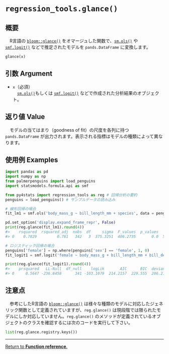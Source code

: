 # `regression_tools.glance()`

## 概要

　R言語の [`bloom::glance()`](https://broom.tidymodels.org/reference/glance.lm.html) をオマージュした関数で、[`sm.ols()`](https://www.statsmodels.org/stable/generated/statsmodels.regression.linear_model.OLS.html) や [`smf.logit()`](https://www.statsmodels.org/stable/generated/statsmodels.formula.api.logit.html) などで推定されたモデルを `pands.DataFrame` に変換します。

```python
glance(x)
```

## 引数 Argument

- `x`（必須）</br>
　[`sm.ols()`](https://www.statsmodels.org/stable/generated/statsmodels.regression.linear_model.OLS.html)もしくは [`smf.logit()`](https://www.statsmodels.org/stable/generated/statsmodels.formula.api.logit.html) などで作成された分析結果のオブジェクト。

## 返り値 Value

　モデルの当てはまり（goodness of fit）の尺度を各列に持つ `pands.DataFrame` が出力されます。表示される指標はモデルの種類によって異なります。


## 使用例 Examples

```python
import pandas as pd
import numpy as np
from palmerpenguins import load_penguins
import statsmodels.formula.api as smf

from py4stats import regression_tools as reg # 回帰分析の要約
penguins = load_penguins() # サンプルデータの読み込み
```

```python
# 線形回帰の場合
fit_lm1 = smf.ols('body_mass_g ~ bill_length_mm + species', data = penguins).fit()

pd.set_option('display.expand_frame_repr', False)
print(reg.glance(fit_lm1).round(4))
#>    rsquared  rsquared_adj  nobs  df     sigma  F_values  p_values        AIC        BIC
#> 0    0.7829         0.781   342   3  375.3251  406.2735       0.0  5029.1406  5044.4798
```


```python
# ロジスティック回帰の場合
penguins['female'] = np.where(penguins['sex'] == 'female', 1, 0)
fit_logit1 = smf.logit('female ~ body_mass_g + bill_length_mm + bill_depth_mm', data = penguins).fit()

print(reg.glance(fit_logit1).round(4))
#>    prsquared   LL-Null  df_null    logLik       AIC      BIC  deviance  df_resid  df_model  nobs
#> 0     0.5647 -236.8458      341 -103.1079  214.2157  229.555  206.2157       338         3   342
```

## 注意点

　参考にしたR言語の [`bloom::glance()`](https://broom.tidymodels.org/reference/glance.lm.html) は様々な種類のモデルに対応したジェネリック関数として定義されていますが、`reg.glance()` は現段階では限られたモデルにしか対応していません。`reg.glance()` のメソッドが定義されているオブジェクトのクラスを確認するには次のコードを実行して下さい。

```python
list(reg.glance.registry.keys())
```


***
[Return to **Function reference**.](https://github.com/Hirototensho/Py4Stats/blob/main/reference.md)
